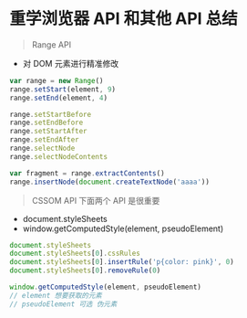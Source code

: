 # 重学浏览器 API 和其他 API 总结

> Range API

- 对 DOM 元素进行精准修改

```js
var range = new Range()
range.setStart(element, 9)
range.setEnd(element, 4)

range.setStartBefore
range.setEndBefore
range.setStartAfter
range.setEndAfter
range.selectNode
range.selectNodeContents

var fragment = range.extractContents()
range.insertNode(document.createTextNode('aaaa'))
```

> CSSOM API 下面两个 API 是很重要

- document.styleSheets
- window.getComputedStyle(element, pseudoElement)

```js
document.styleSheets
document.styleSheets[0].cssRules
document.styleSheets[0].insertRule('p{color: pink}', 0)
document.styleSheets[0].removeRule(0)

window.getComputedStyle(element, pseudoElement)
// element 想要获取的元素
// pseudoElement 可选 伪元素
```
